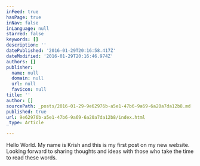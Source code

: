 ```yaml
---
inFeed: true
hasPage: true
inNav: false
inLanguage: null
starred: false
keywords: []
description: ''
datePublished: '2016-01-29T20:16:58.417Z'
dateModified: '2016-01-29T20:16:46.974Z'
authors: []
publisher:
  name: null
  domain: null
  url: null
  favicon: null
title: ''
author: []
sourcePath: _posts/2016-01-29-9e62976b-a5e1-47b6-9a69-6a20a7da12b8.md
published: true
url: 9e62976b-a5e1-47b6-9a69-6a20a7da12b8/index.html
_type: Article

---
```

Hello World. My name is Krish and this is my first post on my new website. Looking forward to sharing thoughts and ideas with those who take the time to read these words.